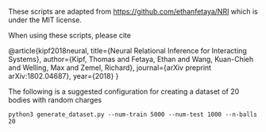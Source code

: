 
These scripts are adapted from https://github.com/ethanfetaya/NRI which is under the MIT license.

When using these scripts, please cite

@article{kipf2018neural,
  title={Neural Relational Inference for Interacting Systems},
  author={Kipf, Thomas and Fetaya, Ethan and Wang, Kuan-Chieh and Welling, Max and Zemel, Richard},
  journal={arXiv preprint arXiv:1802.04687},
  year={2018}
}

The following is a suggested configuration for creating a dataset
of 20 bodies with random charges

```
python3 generate_dataset.py --num-train 5000 --num-test 1000 --n-balls 20
```

